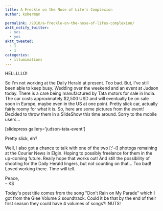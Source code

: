 ```yaml
---
title: A Freckle on the Nose of Life's Complexion
author: ksherman

permalink: /2010/a-freckle-on-the-nose-of-lifes-complexion/
aktt_notify_twitter:
  - yes
  - yes
aktt_tweeted:
  - 1
  - 1
categories:
  - illuminations
---
```


HELLLLLO!

So I'm not working at the Daily Herald at present. Too bad. But, I've still been able to keep busy. Wedding over the weekend and an event at Judson today. There is a care being manufactured by Tata motors for sale in India. The car costs approximately $2,500 USD and will eventually be on sale soon in Europe, maybe even in the US at one point. Pretty slick car, actually fairly roomy for what it is. So, here are some pictures from the event! Decided to throw them in a SlideShow this time around. Sorry to the mobile users...

[slidepress gallery='judson-tata-event']

Pretty slick, eh?

Well, I also got a chance to talk with one of the two [:'-(] photogs remaining at the Courier News in Elgin. Hoping to possibly freelance for them in the up-coming future. Really hope that works out! And still the possibility of shooting for the Daily Herald lingers, but not counting on that... Too bad! Loved working there. Time will tell.

Peace,\
– KS

Today's post title comes from the song "Don't Rain on My Parade" which I got from the Glee Volume 2 soundtrack. Could it be that by the end of their first season they could have 4 volumes of songs?! NUTS!
